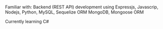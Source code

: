 <!--
**PooyaJln/PooyaJln** is a ✨ _special_ ✨ repository because its `README.md` (this file) appears on your GitHub profile.
Here are some ideas to get you started:
-->

Familiar with:
Backend (REST API) development using Expressjs,
Javascrip, Nodejs,
Python,
MySQL, Sequelize ORM
MongoDB, Mongoose ORM

Currently learning C#





